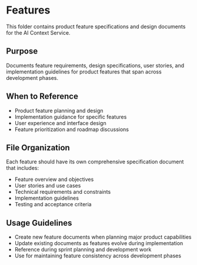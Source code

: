 # Features

This folder contains product feature specifications and design documents for the AI Context Service.

## Purpose
Documents feature requirements, design specifications, user stories, and implementation guidelines for product features that span across development phases.

## When to Reference
- Product feature planning and design
- Implementation guidance for specific features
- User experience and interface design
- Feature prioritization and roadmap discussions

## File Organization
Each feature should have its own comprehensive specification document that includes:
- Feature overview and objectives
- User stories and use cases
- Technical requirements and constraints
- Implementation guidelines
- Testing and acceptance criteria

## Usage Guidelines
- Create new feature documents when planning major product capabilities
- Update existing documents as features evolve during implementation
- Reference during sprint planning and development work
- Use for maintaining feature consistency across development phases